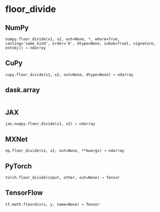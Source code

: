 # floor_divide

## NumPy

```
numpy.floor_divide(x1, x2, out=None, *, where=True, casting='same_kind', order='K', dtype=None, subok=True[, signature, extobj]) → ndarray
```

## CuPy

```
cupy.floor_divide(x1, x2, out=None, dtype=None) → ndarray
```

## dask.array

```

```

## JAX

```
jax.numpy.floor_divide(x1, x2) → ndarray
```

## MXNet

```
np.floor_divide(x1, x2, out=None, **kwargs) → ndarray
```

## PyTorch

```
torch.floor_divide(input, other, out=None) → Tensor
```

## TensorFlow

```
tf.math.floordiv(x, y, name=None) → Tensor
```
